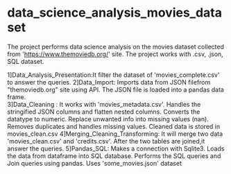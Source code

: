 # data_science_analysis_movies_dataset
The project performs data science analysis on the movies dataset collected from 'https://www.themoviedb.org/' site. The project works with .csv, .json, SQL dataset.

1]Data_Analysis_Presentation:It filter the dataset of 'movies_complete.csv' to answer the queries. 
2]Data_Import: Imports data from JSON filefrom "themoviedb.org" site using API. The JSON file is loaded into a pandas data frame.  
3]Data_Cleaning : It works with 'movies_metadata.csv'. Handles the stringified JSON columns and flatten nested columns. Converts the datatype to numeric. Replace unwanted info into missing values (nan). Removes duplicates and handles missing values. Cleaned data is stored in movies_clean.csv
4]Merging_Cleaning_Transforming: It will merge two data 'movies_clean.csv' and 'credits.csv'. After the two tables are joined,it answer the queries.
5]Pandas_SQL: Makes a connection with Sqlite3. Loads the data from dataframe into SQL database. Performs the SQL queries and Join queries using pandas. Uses 'some_movies.json' dataset
